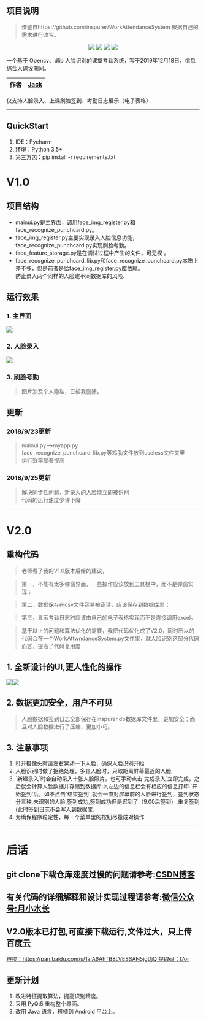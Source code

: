 
## 项目说明
> 借鉴自https://github.com/inspurer/WorkAttendanceSystem 根据自己的需求进行改写。

 
<p align="center">
  <img src="https://img.shields.io/badge/dlib--green.svg"></a>
  <img src="https://img.shields.io/badge/opencv--red.svg"></a>
  <img src="https://img.shields.io/badge/sqlite3--blue.svg"></a>
  <img src="https://img.shields.io/badge/numpy--yellow.svg"></a>
 </p>
 
 
 一个基于 Opencv、dlib 人脸识别的课堂考勤系统，写于2019年12月18日，信息综合大课设期间。  
 
 
|作者|[Jack](https://inspurer.github.io/2018/06/07/%E6%9C%88%E5%B0%8F%E6%B0%B4%E9%95%BF%E7%9A%84%E7%94%B1%E6%9D%A5/#more)|
|:---:|:---:|


仅支持人脸录入、上课刷脸签到、考勤日志展示（电子表格）




------------------------------------------------------------------------------------

## QuickStart


<ol>
 <li>IDE：Pycharm</li>
 <li>环境：Python 3.5+</li>
 <li>第三方包：pip install -r requirements.txt</li>
</ol>
  
# V1.0


## 项目结构    

* mainui.py是主界面，调用face_img_register.py和face_recognize_punchcard.py。
* face_img_register.py主要实现录入人脸信息功能，face_recognize_punchcard.py实现刷脸考勤。
* face_feature_storage.py是在调试过程中产生的文件，可无视 。
* face_recognize_punchcard_lib.py和face_recognize_punchcard.py本质上差不多，但是前者是给face_img_register.py库依赖。    
防止录入两个同样的人脸建不同数据库的风险.

## 运行效果   
### 1. 主界面   


![](pictures/1.png)   


### 2. 人脸录入   


![](pictures/2.png)    


### 3. 刷脸考勤   

>图片涉及个人隐私，已被我删除。

## 更新     
### 2018/9/23更新

>mainui.py-->myapp.py   
>face_recognize_punchcard_lib.py等鸡肋文件放到useless文件夹里    
>运行效率显著提高   

### 2018/9/25更新    

>解决同步性问题，新录入的人脸能立即被识别    
>代码的运行速度少许下降    
----------------------------------------------------------------------------------------------

# V2.0

## 重构代码   

>老师看了我的V1.0版本后给的建议，

>第一，不能有太多弹窗界面，一些操作应该放到工具栏中，而不是弹窗实现；

>第二，数据保存在csv文件容易被窃读，应该保存到数据库里；

>第三，显示考勤日志时应该由自己的电子表格实现而不是直接调用excel。

>基于以上的问题和算法优化的需要，我把代码优化成了V2.0，同时所以的代码合在一个WorkAttwndanceSystem.py文件里，就人脸识别这部分代码而言，提高了代码复用度

## 1. 全新设计的UI,更人性化的操作    
![](pictures/4.png)![](pictures/5.png)

## 2. 数据更加安全，用户不可见
>人脸数据和签到日志全部保存在inspurer.db数据库文件里，更加安全；而且对人脸数据进行了压缩，更加小巧。   
## 3. 注意事项   
<ol>
<li>打开摄像头时请左右晃动一下人脸，确保人脸识别开始.</li>
<li>人脸识别时做了拒绝处理，多张人脸时，只取距离屏幕最近的人脸.</li>
<li>`新建录入`时会自动录入十张人脸照片，也可手动点击`完成录入`立即完成，之后就会计算人脸数据并存储到数据库中,左边的信息栏会有相应的信息打印.</li?
<li>`开始签到`后，如不点击`结束签到`,就会一直对屏幕前的人脸进行签到，签到状态分三种,未识别的人脸,签到成功,签到成功但是迟到了（9.00后签到）,重复签到(此时签到日志不会写入到数据库.</li>         
<li>为确保程序稳定性，每一个菜单里的按钮尽量成对操作.</li>  
</ol>

-----------------------------------------------------------------------------------

# 后话

## git clone下载仓库速度过慢的问题请参考:[CSDN博客](https://blog.csdn.net/ygdxt/article/details/82825013)

## 有关代码的详细解释和设计实现过程请参考:[微信公众号:月小水长](https://mp.weixin.qq.com/s/6BxBQoSwzhI6WooKMuTkNA)  

## V2.0版本已打包,可直接下载运行,文件过大，只上传百度云  

[链接：https://pan.baidu.com/s/1aIA6AhTB8LVESSAN5jgDjQ 提取码：l7or](https://pan.baidu.com/s/1aIA6AhTB8LVESSAN5jgDjQ) 

## 更新计划

<ol>
 <li>改进特征提取算法，提高识别精度。</li>
 <li>采用 PyQt5 重构整个界面。</li>
 <li>改用 Java 语言，移植到 Android 平台上。</li>
</ol>


